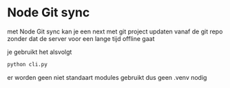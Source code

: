 #  Node Git sync
met Node Git sync kan je een next met git project updaten vanaf de git repo zonder dat de server voor een lange tijd offline gaat

je gebruikt het alsvolgt
```bash
python cli.py
```
er worden geen niet standaart modules gebruikt dus geen .venv nodig
